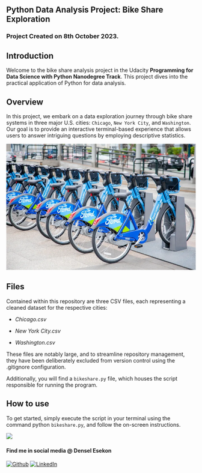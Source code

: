 ## Python Data Analysis Project: Bike Share Exploration
### Project Created on 8th October 2023.

## Introduction
Welcome to the bike share analysis project in the Udacity **Programming for Data Science with Python Nanodegree Track**. This project dives into the practical application of Python for data analysis.

## Overview
In this project, we embark on a data exploration journey through bike share systems in three major U.S. cities: `Chicago`, `New York City`, and `Washington`. Our goal is to provide an interactive terminal-based experience that allows users to answer intriguing questions by employing descriptive statistics.


![](images/bikes-pic.jpg)


## Files
Contained within this repository are three CSV files, each representing a cleaned dataset for the respective cities:

* _Chicago.csv_

* _New York City.csv_

* _Washington.csv_

These files are notably large, and to streamline repository management, they have been deliberately excluded from version control using the .gitignore configuration. 

Additionally, you will find a `bikeshare.py` file, which houses the script responsible for running the program.

## How to use
To get started, simply execute the script in your terminal using the command python `bikeshare.py`, and follow the on-screen instructions.


![](images/how_to_use.gif)

#### Find me in social media @ Densel Esekon
[![Github](https://img.icons8.com/ios-filled/30/000000/github.png "Github")](https://github.com/esekon "Github")
[![LinkedIn](https://img.icons8.com/ios-glyphs/30/000000/linkedin.png "LinkedIn")](https://www.linkedin.com/in/denselesekon/ "LinkedIn")

 
